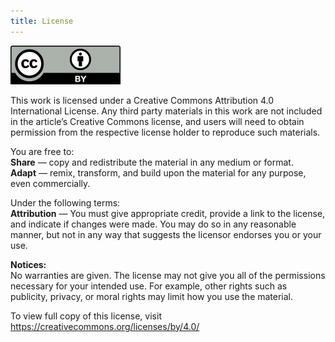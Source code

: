 ```yaml
---
title: License
---
```

![CC-BY](/img/CC-BY-icon.svg)

This work is licensed under a Creative Commons Attribution 4.0 International
License. Any third party materials in this work are not included in the
article’s Creative Commons license, and users will need to obtain permission
from the respective license holder to reproduce such materials.

You are free to: <br/>
**Share** — copy and redistribute the material in any medium or format. <br/>
**Adapt** — remix, transform, and build upon the material for any purpose, even
commercially.

Under the following terms: <br/>
**Attribution** — You must give appropriate credit, provide a link to the
license, and indicate if changes were made. You may do so in any reasonable
manner, but not in any way that suggests the licensor endorses you or your use.

**Notices:** <br/>
No warranties are given. The license may not give you all of the permissions
necessary for your intended use. For example, other rights such as publicity,
privacy, or moral rights may limit how you use the material.

To view full copy of this license, visit
https://creativecommons.org/licenses/by/4.0/
